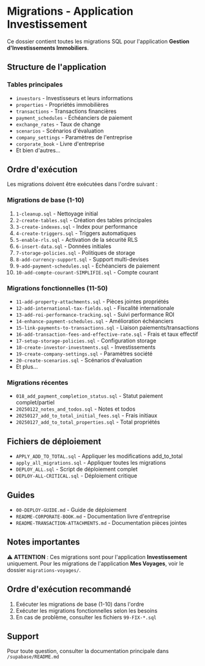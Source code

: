 # Migrations - Application Investissement

Ce dossier contient toutes les migrations SQL pour l'application **Gestion d'Investissements Immobiliers**.

## Structure de l'application

### Tables principales
- `investors` - Investisseurs et leurs informations
- `properties` - Propriétés immobilières
- `transactions` - Transactions financières
- `payment_schedules` - Échéanciers de paiement
- `exchange_rates` - Taux de change
- `scenarios` - Scénarios d'évaluation
- `company_settings` - Paramètres de l'entreprise
- `corporate_book` - Livre d'entreprise
- Et bien d'autres...

## Ordre d'exécution

Les migrations doivent être exécutées dans l'ordre suivant :

### Migrations de base (1-10)
1. `1-cleanup.sql` - Nettoyage initial
2. `2-create-tables.sql` - Création des tables principales
3. `3-create-indexes.sql` - Index pour performance
4. `4-create-triggers.sql` - Triggers automatiques
5. `5-enable-rls.sql` - Activation de la sécurité RLS
6. `6-insert-data.sql` - Données initiales
7. `7-storage-policies.sql` - Politiques de storage
8. `8-add-currency-support.sql` - Support multi-devises
9. `9-add-payment-schedules.sql` - Échéanciers de paiement
10. `10-add-compte-courant-SIMPLIFIE.sql` - Compte courant

### Migrations fonctionnelles (11-50)
- `11-add-property-attachments.sql` - Pièces jointes propriétés
- `12-add-international-tax-fields.sql` - Fiscalité internationale
- `13-add-roi-performance-tracking.sql` - Suivi performance ROI
- `14-enhance-payment-schedules.sql` - Amélioration échéanciers
- `15-link-payments-to-transactions.sql` - Liaison paiements/transactions
- `16-add-transaction-fees-and-effective-rate.sql` - Frais et taux effectif
- `17-setup-storage-policies.sql` - Configuration storage
- `18-create-investor-investments.sql` - Investissements
- `19-create-company-settings.sql` - Paramètres société
- `20-create-scenarios.sql` - Scénarios d'évaluation
- Et plus...

### Migrations récentes
- `018_add_payment_completion_status.sql` - Statut paiement complet/partiel
- `20250122_notes_and_todos.sql` - Notes et todos
- `20250127_add_to_total_initial_fees.sql` - Frais initiaux
- `20250127_add_to_total_properties.sql` - Total propriétés

## Fichiers de déploiement

- `APPLY_ADD_TO_TOTAL.sql` - Appliquer les modifications add_to_total
- `apply_all_migrations.sql` - Appliquer toutes les migrations
- `DEPLOY_ALL.sql` - Script de déploiement complet
- `DEPLOY-ALL-CRITICAL.sql` - Déploiement critique

## Guides

- `00-DEPLOY-GUIDE.md` - Guide de déploiement
- `README-CORPORATE-BOOK.md` - Documentation livre d'entreprise
- `README-TRANSACTION-ATTACHMENTS.md` - Documentation pièces jointes

## Notes importantes

⚠️ **ATTENTION** : Ces migrations sont pour l'application **Investissement** uniquement.
Pour les migrations de l'application **Mes Voyages**, voir le dossier `migrations-voyages/`.

## Ordre d'exécution recommandé

1. Exécuter les migrations de base (1-10) dans l'ordre
2. Exécuter les migrations fonctionnelles selon les besoins
3. En cas de problème, consulter les fichiers `99-FIX-*.sql`

## Support

Pour toute question, consulter la documentation principale dans `/supabase/README.md`
